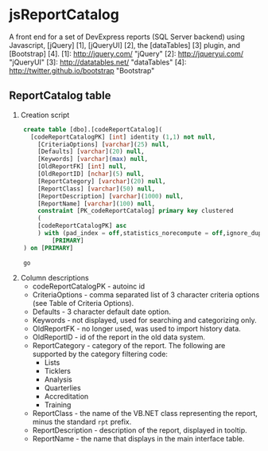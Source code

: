 jsReportCatalog
===============

A front end for a set of DevExpress reports (SQL Server backend) using Javascript, [jQuery] [1], [jQueryUI] [2], the [dataTables] [3] plugin, and [Bootstrap] [4].
  [1]: http://jquery.com/       "jQuery"
  [2]: http://jqueryui.com/     "jQueryUI"
  [3]: http://datatables.net/   "dataTables"
  [4]: http://twitter.github.io/bootstrap  "Bootstrap"

ReportCatalog table
-------------------
1. Creation script
```sql
	create table [dbo].[codeReportCatalog](
	  [codeReportCatalogPK] [int] identity (1,1) not null,	  
		[CriteriaOptions] [varchar](25) null,		
		[Defaults] [varchar](20) null,		
		[Keywords] [varchar](max) null,		
		[OldReportFK] [int] null,		
		[OldReportID] [nchar](5) null,		
		[ReportCategory] [varchar](20) null,		
		[ReportClass] [varchar](50) null,		
		[ReportDescription] [varchar](1000) null,		
		[ReportName] [varchar](100) null,		
		constraint [PK_codeReportCatalog] primary key clustered		
		(		
		[codeReportCatalogPK] asc		
		) with (pad_index = off,statistics_norecompute = off,ignore_dup_key = off,allow_row_locks = on,allow_page_locks = on) on 		
			[PRIMARY]			
	) on [PRIMARY]	
	
	go
```

2. Column descriptions
	* codeReportCatalogPK - autoinc id
	* CriteriaOptions - comma separated list of 3 character criteria options (see Table of Criteria Options).
	* Defaults - 3 character default date option.
	* Keywords - not displayed, used for searching and categorizing only.
	* OldReportFK - no longer used, was used to import history data.
	* OldReportID - id of the report in the old data system.
	* ReportCategory - category of the report. The following are supported by the category filtering code: 
		* Lists
		* Ticklers
		* Analysis
		* Quarterlies
		* Accreditation
		* Training
	* ReportClass - the name of the VB.NET class representing the report, minus the standard ```rpt``` prefix.
	* ReportDescription - description of the report, displayed in tooltip.
	* ReportName - the name that displays in the main interface table.
